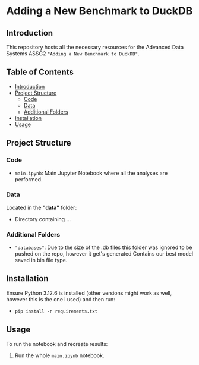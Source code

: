 # Adding a New Benchmark to DuckDB

## Introduction
This repository hosts all the necessary resources for the Advanced Data Systems ASSG2 ``"Adding a New Benchmark to DuckDB"``.

## Table of Contents
- [Introduction](#introduction)
- [Project Structure](#project-structure)
  - [Code](#code)
  - [Data](#data)
  - [Additional Folders](#additional-folders)
- [Installation](#installation)
- [Usage](#usage)

## Project Structure

### Code
- `main.ipynb`: Main Jupyter Notebook where all the analyses are performed.

### Data
Located in the **"data"** folder:
- Directory containing ...

### Additional Folders
- `"databases"`: Due to the size of the .db files this folder was ignored to be pushed on the repo, however it get's generated Contains our best model saved in bin file type.

## Installation
Ensure Python 3.12.6 is installed (other versions might work as well, however this is the one i used) and then run:
- `pip install -r requirements.txt`

## Usage
To run the notebook and recreate results:
1. Run the whole `main.ipynb` notebook.